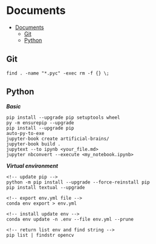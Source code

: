 # Documents

- [Documents](#documents)
  - [Git](#git)
  - [Python](#python)

## Git

```:
find . -name "*.pyc" -exec rm -f {} \;
```

## Python

***Basic***

```:
pip install --upgrade pip setuptools wheel
py -m ensurepip --upgrade
pip install --upgrade pip
auto-py-to-exe
jupyter-book create artificial-brains/
jupyter-book build .
jupytext --to ipynb <your_file.md>
jupyter nbconvert --execute <my_notebook.ipynb>
```

***Virtual environment***

```:
<!-- update pip -->
python -m pip install --upgrade --force-reinstall pip
pip install textual --upgrade

<!-- export env.yml file -->
conda env export > env.yml

<!-- install update env -->
conda env update -n .env --file env.yml --prune

<!-- return list env and find string -->
pip list | findstr opencv
```
